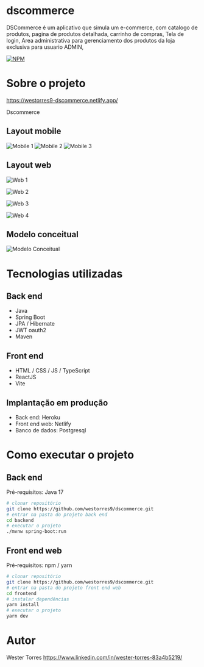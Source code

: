 # dscommerce
DSCommerce é um aplicativo que simula um e-commerce, com catalogo de produtos, pagina de produtos detalhada, carrinho de compras, Tela de login, Area administrativa para gerenciamento dos produtos da loja exclusiva para usuario ADMIN,

[![NPM](https://img.shields.io/npm/l/react)](https://github.com/westorres9/dscommerce/blob/main/LICENCE) 

# Sobre o projeto

https://westorres9-dscommerce.netlify.app/

Dscommerce 
## Layout mobile
![Mobile 1](https://user-images.githubusercontent.com/91570669/206563191-6439ec73-9a3a-42cb-bc1d-8d0f9045c06a.png) ![Mobile 2](https://user-images.githubusercontent.com/91570669/206563193-b19b90df-817e-4c9c-8e75-04393a5cd04e.png) ![Mobile 3](https://user-images.githubusercontent.com/91570669/206563197-5dd4b1b7-e215-465a-bcd6-e3a0cc00d3b9.png)

## Layout web
![Web 1](https://user-images.githubusercontent.com/91570669/206563257-9ed8ea6e-c18d-4893-a696-407e8a21a618.png)

![Web 2](https://user-images.githubusercontent.com/91570669/206563258-bddb163c-40a3-4ebb-9367-b960411c147c.png)

![Web 3](https://user-images.githubusercontent.com/91570669/206563261-d66c954c-985b-415c-b0ee-9eaeeab6c5a1.png)

![Web 4](https://user-images.githubusercontent.com/91570669/206563249-4ce550f1-fd7d-4088-9c55-0dd54b7d6ab1.png)

## Modelo conceitual
![Modelo Conceitual](https://user-images.githubusercontent.com/91570669/206563729-68b3128d-03f5-4870-8350-52c3655a8ac7.png)

# Tecnologias utilizadas
## Back end
- Java
- Spring Boot
- JPA / Hibernate
- JWT oauth2
- Maven

## Front end
- HTML / CSS / JS / TypeScript
- ReactJS
- Vite

## Implantação em produção
- Back end: Heroku
- Front end web: Netlify
- Banco de dados: Postgresql

# Como executar o projeto

## Back end
Pré-requisitos: Java 17

```bash
# clonar repositório
git clone https://github.com/westorres9/dscommerce.git
# entrar na pasta do projeto back end
cd backend
# executar o projeto
./mvnw spring-boot:run
```

## Front end web
Pré-requisitos: npm / yarn

```bash
# clonar repositório
git clone https://github.com/westorres9/dscommerce.git
# entrar na pasta do projeto front end web
cd frontend
# instalar dependências
yarn install
# executar o projeto
yarn dev
```

# Autor

Wester Torres
https://www.linkedin.com/in/wester-torres-83a4b5219/
